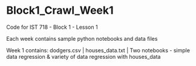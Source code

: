 # Block1_Crawl_Week1

Code for IST 718 - Block 1 - Lesson 1

Each week contains sample python notebooks and data files

Week 1 contains:
dodgers.csv | houses_data.txt | Two notebooks - simple data regression & variety of data regression with houses_data

